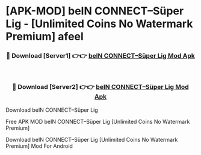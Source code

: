 # [APK-MOD] beIN CONNECT–Süper Lig - [Unlimited Coins No Watermark Premium] afeel



<div align="center">
<h3>🔴 Download [Server1] 👉👉 <a href="https://momento.my/?title=beIN_CONNECT–Süper_Lig">beIN CONNECT–Süper Lig Mod Apk</a></h3><br>

<h3>🔴 Download [Server2] 👉👉 <a href="https://momento.my/?title=beIN_CONNECT–Süper_Lig">beIN CONNECT–Süper Lig Mod Apk</a></h3>
</div>



Download beIN CONNECT–Süper Lig 

Free APK MOD beIN CONNECT–Süper Lig [Unlimited Coins No Watermark Premium]

Download beIN CONNECT–Süper Lig [Unlimited Coins No Watermark Premium] Mod For Android
